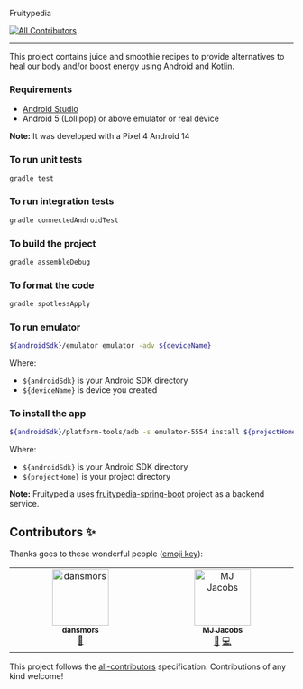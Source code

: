 Fruitypedia
<!-- ALL-CONTRIBUTORS-BADGE:START - Do not remove or modify this section -->
[![All Contributors](https://img.shields.io/badge/all_contributors-2-orange.svg?style=flat-square)](#contributors-)
<!-- ALL-CONTRIBUTORS-BADGE:END -->
----------------------------

This project contains juice and smoothie recipes to provide alternatives to heal our body and/or boost energy using [Android](https://www.android.com/) and [Kotlin](https://kotlinlang.org/).

### Requirements

* [Android Studio](https://developer.android.com/studio)
* Android 5 (Lollipop) or above emulator or real device

**Note:** It was developed with a Pixel 4 Android 14 

### To run unit tests
```bash
gradle test
```

### To run integration tests
```bash
gradle connectedAndroidTest
```

### To build the project
```bash
gradle assembleDebug
```

### To format the code
```bash
gradle spotlessApply
```

### To run emulator
```bash
${androidSdk}/emulator emulator -adv ${deviceName} 
```

Where:
- `${androidSdk}` is your Android SDK directory
- `${deviceName}` is device you created 

### To install the app
```bash
${androidSdk}/platform-tools/adb -s emulator-5554 install ${projectHome}/app/build/outputs/apk/debug/app-debug.apk
```

Where:
- `${androidSdk}` is your Android SDK directory
- `${projectHome}` is your project directory

**Note:** Fruitypedia uses [fruitypedia-spring-boot](https://github.com/josdem/fruitypedia-spring-boot) project as a backend service.
## Contributors ✨

Thanks goes to these wonderful people ([emoji key](https://allcontributors.org/docs/en/emoji-key)):

<!-- ALL-CONTRIBUTORS-LIST:START - Do not remove or modify this section -->
<!-- prettier-ignore-start -->
<!-- markdownlint-disable -->
<table>
  <tbody>
    <tr>
      <td align="center" valign="top" width="14.28%"><a href="https://github.com/dansmors"><img src="https://avatars.githubusercontent.com/u/137648870?v=4?s=100" width="100px;" alt="dansmors"/><br /><sub><b>dansmors</b></sub></a><br /><a href="#design-dansmors" title="Design">🎨</a></td>
      <td align="center" valign="top" width="14.28%"><a href="https://github.com/MJJacobs01"><img src="https://avatars.githubusercontent.com/u/52112400?v=4?s=100" width="100px;" alt="MJ Jacobs"/><br /><sub><b>MJ Jacobs</b></sub></a><br /><a href="https://github.com/josdem/fruitypedia/pulls?q=is%3Apr+reviewed-by%3AMJJacobs01" title="Reviewed Pull Requests">👀</a> <a href="https://github.com/josdem/fruitypedia/commits?author=MJJacobs01" title="Code">💻</a></td>
    </tr>
  </tbody>
</table>

<!-- markdownlint-restore -->
<!-- prettier-ignore-end -->

<!-- ALL-CONTRIBUTORS-LIST:END -->

This project follows the [all-contributors](https://github.com/all-contributors/all-contributors) specification. Contributions of any kind welcome!